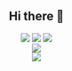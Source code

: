 <h2 align="center">
  Hi there 👋
</h2>
<p align="center">
  <img src="https://img.shields.io/badge/Discord-Nack%230741-blue">
  <img src="https://img.shields.io/badge/Jabber-nack%40404.city-orange">
  <img src="https://img.shields.io/badge/LINE-xalrof-green"><br>
  <img src="https://discord.c99.nl/widget/theme-2/373412590136721408.png"><br>
  <img src="https://count.getloli.com/get/@OwXi?theme=rule34"/>
</p>
